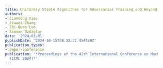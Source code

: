 ```yaml
---
title: Uniformly Stable Algorithms for Adversarial Training and Beyond
authors:
- Jiancong Xiao
- Jiawei Zhang
- Zhi-Quan Luo
- Asuman Ozdaglar
date: '2024-01-01'
publishDate: '2024-10-15T08:32:37.454470Z'
publication_types:
- paper-conference
publication: '*Proceedings of the 41th International Conference on Machine Learning
  (ICML 2024)*'
---
```

